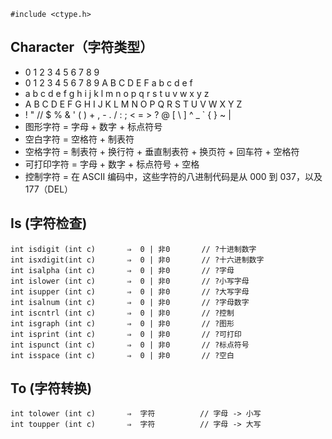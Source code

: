 ```
#include <ctype.h>
```

Character（字符类型）
-------------------


* 0 1 2 3 4 5 6 7 8 9 
* 0 1 2 3 4 5 6 7 8 9 A B C D E F a b c d e f 
* a b c d e f g h i j k l m n o p q r s t u v w x y z 
* A B C D E F G H I J K L M N O P Q R S T U V W X Y Z 
* ! " // $ % & ' ( ) + , - . / : ; < = > ? @ [ \ ] ^ _ ` {  } ~ |
* 图形字符 = 字母 + 数字 + 标点符号                                     
* 空白字符 = 空格符 + 制表符                
* 空格字符 = 制表符 + 换行符 + 垂直制表符 + 换页符 + 回车符 + 空格符  
* 可打印字符 = 字母 + 数字 + 标点符号 + 空格   
* 控制字符  = 在 ASCII 编码中，这些字符的八进制代码是从 000 到 037，以及 177（DEL）

Is (字符检查)
-----------

```
int isdigit (int c)       ⇒  0 | 非0       // ?十进制数字
int isxdigit(int c)       ⇒  0 | 非0       // ?十六进制数字
int isalpha (int c)       ⇒  0 | 非0       // ?字母
int islower (int c)       ⇒  0 | 非0       // ?小写字母
int isupper (int c)       ⇒  0 | 非0       // ?大写字母
int isalnum (int c)       ⇒  0 | 非0       // ?字母数字
int iscntrl (int c)       ⇒  0 | 非0       // ?控制
int isgraph (int c)       ⇒  0 | 非0       // ?图形
int isprint (int c)       ⇒  0 | 非0       // ?可打印
int ispunct (int c)       ⇒  0 | 非0       // ?标点符号
int isspace (int c)       ⇒  0 | 非0       // ?空白
```

To (字符转换)
-----------

```
int tolower (int c)       ⇒  字符          // 字母 -> 小写
int toupper (int c)       ⇒  字符          // 字母 -> 大写
```